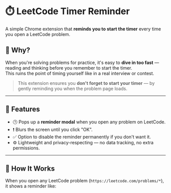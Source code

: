 # ⏱️ LeetCode Timer Reminder

A simple Chrome extension that **reminds you to start the timer** every time you open a LeetCode problem.

## 🧠 Why?

When you're solving problems for practice, it's easy to **dive in too fast** — reading and thinking before you remember to start the timer.  
This ruins the point of timing yourself like in a real interview or contest.

> This extension ensures you **don't forget to start your timer** — by gently reminding you when the problem page loads.

---

## 🧩 Features

- 🕒 Pops up a **reminder modal** when you open any problem on LeetCode.
- ❗ Blurs the screen until you click "OK".
- ✅ Option to disable the reminder permanently if you don't want it.
- ⚙️ Lightweight and privacy-respecting — no data tracking, no extra permissions.

---

## 🚀 How It Works

When you open any LeetCode problem (`https://leetcode.com/problems/*`), it shows a reminder like:

